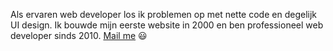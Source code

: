 Als ervaren web developer los ik problemen op met nette code en degelijk UI design. Ik bouwde mijn eerste website in 2000 en ben professioneel web developer sinds 2010. <a href="#contact">Mail me</a> 😃
